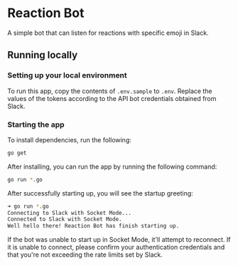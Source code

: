 # Reaction Bot

A simple bot that can listen for reactions with specific emoji in Slack.

## Running locally

### Setting up your local environment

To run this app, copy the contents of `.env.sample` to `.env`. Replace the values of the tokens according to the
API bot credentials obtained from Slack.

### Starting the app

To install dependencies, run the following:

```sh
go get
```

After installing, you can run the app by running the following command:

```sh
go run *.go
```

After successfully starting up, you will see the startup greeting:

```sh
➜ go run *.go
Connecting to Slack with Socket Mode...
Connected to Slack with Socket Mode.
Well hello there! Reaction Bot has finish starting up.
```

If the bot was unable to start up in Socket Mode, it'll attempt to reconnect. If it is unable to connect, please confirm your authentication credentials and that you're not exceeding the rate limits set by Slack.
